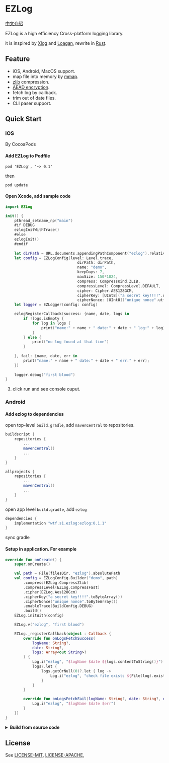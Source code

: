 # EZLog

[中文介绍](README.zh-CN.md)

EZLog is a high efficiency Cross-platform logging library.

it is inspired by [Xlog](https://github.com/Tencent/mars) and [Loagan](https://github.com/Meituan-Dianping/Logan), rewrite in [Rust](https://www.rust-lang.org/).

## Feature
- iOS, Android, MacOS support.
- map file into memory by [mmap](https://man7.org/linux/man-pages/man2/mmap.2.html).
- [zlib](https://en.wikipedia.org/wiki/Zlib) compression.
- [AEAD encryption](https://en.wikipedia.org/wiki/Authenticated_encryption).
- fetch log by callback.
- trim out of date files.
- CLI paser support.

## Quick Start

### iOS

By CocoaPods

#### Add EZLog to Podfile

```shell
pod 'EZLog', '~> 0.1'
```
then

```shell
pod update
```
#### Open Xcode, add sample code

```swift
import EZLog

init() {
    pthread_setname_np("main")
    #if DEBUG
    ezlogInitWithTrace()
    #else
    ezlogInit()
    #endif
    
    let dirPath = URL.documents.appendingPathComponent("ezlog").relativePath
    let config = EZLogConfig(level: Level.trace,
                                dirPath: dirPath,
                                name: "demo",
                                keepDays: 7,
                                maxSize: 150*1024,
                                compress: CompressKind.ZLIB,
                                compressLevel: CompressLevel.DEFAULT,
                                cipher: Cipher.AES128GCM,
                                cipherKey: [UInt8]("a secret key!!!!".utf8),
                                cipherNonce: [UInt8]("unique nonce".utf8))
    let logger = EZLogger(config: config)

    ezlogRegisterCallback(success: {name, date, logs in
        if !logs.isEmpty {
            for log in logs {
                print("name:" + name + " date:" + date + " log:" + log);
            }
        } else {
            print("no log found at that time")
        }
        
    }, fail: {name, date, err in
        print("name:" + name + " date:" + date + " err:" + err);
    })
    
    logger.debug("first blood")
}
```

3. click run and see console ouput.

### Android

#### Add ezlog to dependencies

open top-level `build.gradle`, add `mavenCentral` to repositories.

```groovy
buildscript {
    repositories {
        ...
        mavenCentral()
        ...
    }
}

allprojects {
    repositories {
        ...
        mavenCentral()
        ...
    }
}
```

open app level `build.gradle`, add `ezlog`

```groovy
dependencies {
    implementation "wtf.s1.ezlog:ezlog:0.1.1"
}
```

sync gradle

#### Setup in application. For example

```kotlin
override fun onCreate() {
    super.onCreate()

    val path = File(filesDir, "ezlog").absolutePath
    val config = EZLogConfig.Builder("demo", path)
        .compress(EZLog.CompressZlib)
        .compressLevel(EZLog.CompressFast)
        .cipher(EZLog.Aes128Gcm)
        .cipherKey("a secret key!!!!".toByteArray())
        .cipherNonce("unique nonce".toByteArray())
        .enableTrace(BuildConfig.DEBUG)
        .build()
    EZLog.initWith(config)

    EZLog.v("ezlog", "first blood")

    EZLog._registerCallback(object : Callback {
        override fun onLogsFetchSuccess(
            logName: String?,
            date: String?,
            logs: Array<out String>?
        ) {
            Log.i("ezlog", "$logName $date ${logs.contentToString()}")
            logs?.let {
                logs.getOrNull(0)?.let { log ->
                    Log.i("ezlog", "check file exists ${File(log).exists()}")
                }
            }
        }

        override fun onLogsFetchFail(logName: String?, date: String?, err: String?) {
            Log.i("ezlog", "$logName $date $err")
        }
    })
}

```

<details>
<summary><b>Build from source code</b></summary>
</p>
install and config rust

```shell
curl --proto '=https' --tlsv1.2 -sSf https://sh.rustup.rs | sh
source $HOME/.cargo/env
```

use rust nightly default

```shell
rustup default nightly
```

if you already install `rust`, keep update

```shell
rustup update
```

we use [build-std](https://doc.rust-lang.org/nightly/cargo/reference/unstable.html#build-std) feature, so add nightly src component

```shell
rustup component add rust-src --toolchain nightly-x86_64-apple-darwin
```

add target: iOS, android, etc...

```shell
rustup target add aarch64-linux-android armv7-linux-androideabi aarch64-apple-ios aarch64-apple-ios-sim x86_64-apple-ios
```

clone repository and open in command line tool. then run

```shell
cargo check
```

wait crates download...

```shell
cargo build -p ezlog
```

#### For android build

we use `cargo-ndk` to build dylib

```shell
cargo install cargo-ndk
```

cd android

```shell
sh b_android.sh
```

then open current workspace in AndroidStudio

#### For iOS build

install `cbindgen`

```shell
cargo install --force cbindgen
```

cd ios dir

```shell
sh b_ios.sh
```

open the `ios/EZlog.xcworkspace` in Xcode

</details>

## License

See [LICENSE-MIT](LICENSE-MIT), [LICENSE-APACHE](LICENSE-APACHE), 
